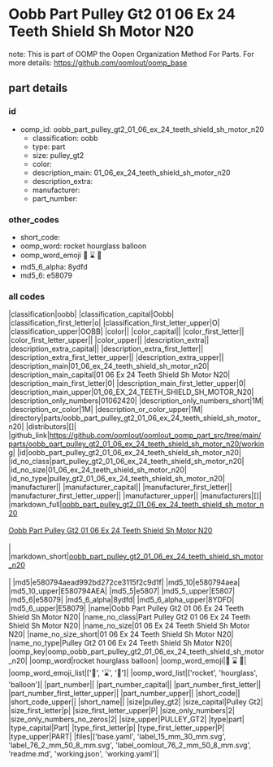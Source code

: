 # Oobb Part Pulley Gt2 01 06 Ex 24 Teeth Shield Sh Motor N20  

note: This is part of OOMP the Oopen Organization Method For Parts. For more details: https://github.com/oomlout/oomp_base

##  part details





### id
* oomp_id: oobb_part_pulley_gt2_01_06_ex_24_teeth_shield_sh_motor_n20
  * classification: oobb
  * type: part
  * size: pulley_gt2
  * color: 
  * description_main: 01_06_ex_24_teeth_shield_sh_motor_n20
  * description_extra: 
  * manufacturer: 
  * part_number: 

### other_codes
* short_code: 
* oomp_word: rocket hourglass balloon
* oomp_word_emoji :rocket: :hourglass: :balloon:
* md5_6_alpha: 8ydfd
* md5_6: e58079

### all codes 
|classification|oobb|
|classification_capital|Oobb|
|classification_first_letter|o|
|classification_first_letter_upper|O|
|classification_upper|OOBB|
|color||
|color_capital||
|color_first_letter||
|color_first_letter_upper||
|color_upper||
|description_extra||
|description_extra_capital||
|description_extra_first_letter||
|description_extra_first_letter_upper||
|description_extra_upper||
|description_main|01_06_ex_24_teeth_shield_sh_motor_n20|
|description_main_capital|01 06 Ex 24 Teeth Shield Sh Motor N20|
|description_main_first_letter|0|
|description_main_first_letter_upper|0|
|description_main_upper|01_06_EX_24_TEETH_SHIELD_SH_MOTOR_N20|
|description_only_numbers|01062420|
|description_only_numbers_short|1M|
|description_or_color|1M|
|description_or_color_upper|1M|
|directory|parts/oobb_part_pulley_gt2_01_06_ex_24_teeth_shield_sh_motor_n20|
|distributors|[]|
|github_link|https://github.com/oomlout/oomlout_oomp_part_src/tree/main/parts/oobb_part_pulley_gt2_01_06_ex_24_teeth_shield_sh_motor_n20/working|
|id|oobb_part_pulley_gt2_01_06_ex_24_teeth_shield_sh_motor_n20|
|id_no_class|part_pulley_gt2_01_06_ex_24_teeth_shield_sh_motor_n20|
|id_no_size|01_06_ex_24_teeth_shield_sh_motor_n20|
|id_no_type|pulley_gt2_01_06_ex_24_teeth_shield_sh_motor_n20|
|manufacturer||
|manufacturer_capital||
|manufacturer_first_letter||
|manufacturer_first_letter_upper||
|manufacturer_upper||
|manufacturers|[]|
|markdown_full|[oobb_part_pulley_gt2_01_06_ex_24_teeth_shield_sh_motor_n20](https://github.com/oomlout/oomlout_oomp_part_src/tree/main/parts/oobb_part_pulley_gt2_01_06_ex_24_teeth_shield_sh_motor_n20/working)<br>[](https://github.com/oomlout/oomlout_oomp_part_src/tree/main/parts/oobb_part_pulley_gt2_01_06_ex_24_teeth_shield_sh_motor_n20/working)<br>[Oobb Part Pulley Gt2 01 06 Ex 24 Teeth Shield Sh Motor N20](https://github.com/oomlout/oomlout_oomp_part_src/tree/main/parts/oobb_part_pulley_gt2_01_06_ex_24_teeth_shield_sh_motor_n20/working)<br><br>|
|markdown_short|[oobb_part_pulley_gt2_01_06_ex_24_teeth_shield_sh_motor_n20](https://github.com/oomlout/oomlout_oomp_part_src/tree/main/parts/oobb_part_pulley_gt2_01_06_ex_24_teeth_shield_sh_motor_n20/working)<br><br>|
|md5|e580794aead992bd272ce3115f2c9d1f|
|md5_10|e580794aea|
|md5_10_upper|E580794AEA|
|md5_5|e5807|
|md5_5_upper|E5807|
|md5_6|e58079|
|md5_6_alpha|8ydfd|
|md5_6_alpha_upper|8YDFD|
|md5_6_upper|E58079|
|name|Oobb Part Pulley Gt2 01 06 Ex 24 Teeth Shield Sh Motor N20|
|name_no_class|Part Pulley Gt2 01 06 Ex 24 Teeth Shield Sh Motor N20|
|name_no_size|01 06 Ex 24 Teeth Shield Sh Motor N20|
|name_no_size_short|01 06 Ex 24 Teeth Shield Sh Motor N20|
|name_no_type|Pulley Gt2 01 06 Ex 24 Teeth Shield Sh Motor N20|
|oomp_key|oomp_oobb_part_pulley_gt2_01_06_ex_24_teeth_shield_sh_motor_n20|
|oomp_word|rocket hourglass balloon|
|oomp_word_emoji|:rocket: :hourglass: :balloon:|
|oomp_word_emoji_list|[':rocket:', ':hourglass:', ':balloon:']|
|oomp_word_list|['rocket', 'hourglass', 'balloon']|
|part_number||
|part_number_capital||
|part_number_first_letter||
|part_number_first_letter_upper||
|part_number_upper||
|short_code||
|short_code_upper||
|short_name||
|size|pulley_gt2|
|size_capital|Pulley Gt2|
|size_first_letter|p|
|size_first_letter_upper|P|
|size_only_numbers|2|
|size_only_numbers_no_zeros|2|
|size_upper|PULLEY_GT2|
|type|part|
|type_capital|Part|
|type_first_letter|p|
|type_first_letter_upper|P|
|type_upper|PART|
|files|['base.yaml', 'label_15_mm_30_mm.svg', 'label_76_2_mm_50_8_mm.svg', 'label_oomlout_76_2_mm_50_8_mm.svg', 'readme.md', 'working.json', 'working.yaml']|
